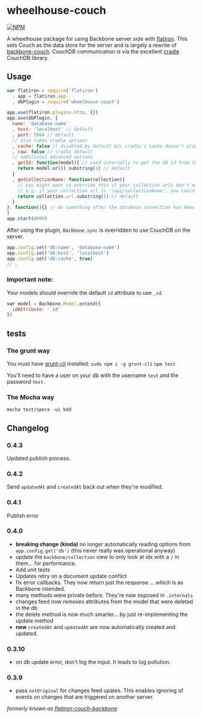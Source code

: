 wheelhouse-couch
=======================

[![NPM](https://nodei.co/npm/wheelhouse-couch.png)](https://nodei.co/npm/wheelhouse-couch/)

A wheelhouse package for using Backbone server side with [flatiron](https://github.com/flatiron/flatiron). This sets Couch as the data store for the server and is largely a rewrite of [backbone-couch](https://github.com/developmentseed/backbone-couch).  CouchDB communication is via the excellent [cradle](https://github.com/cloudhead/cradle) CouchDB library.

## Usage
```js
var flatiron = require('flatiron')
  , app = flatiron.app
  , dbPlugin = require('wheelhouse-couch')

app.use(flatiron.plugins.http, {})
app.use(dbPlugin, {
  name: 'database-name'
  , host: 'localhost' // default
  , port: 5984 // default
  // also takes cradle options
  , cache: false // disabled by default b/c cradle's cache doesn't play nicely if your app is hosted on multiple servers
  , raw: false // cradle default
  // additional advanced options
  , getId: function(model){ // used internally to get the DB id from the model. the default behavior follows: {{collectionName}}/{{UUID}}
    return model.url().substring(1) // default
  }
  , getCollectionName: function(collection){
    // you might want to override this if your collection urls don't match your collection names
    // e.g. if your collection url is '/api/collectionName', you could use: `return collection.url.split('/')[2]`
    return collection.url.substring(1) // default
  }
}, function(){} // do something after the database connection has been established
)
app.start(8999)
```

After using the plugin, `Backbone.sync` is overridden to use CouchDB on the server.

```js
app.config.set('db:name', 'database-name')
app.config.set('db:host', 'localhost')
app.config.set('db:cache', true)
// …
```

### Important note:
Your models should override the default `id` attribute to use `_id`.

```js
var model = Backbone.Model.extend({
  idAttribute: '_id'
})
```

## tests

### The grunt way
You must have [grunt-cli](https://github.com/gruntjs/grunt-cli) installed: `sudo npm i -g grunt-cli`
`npm test`

You'll need to have a user on your db with the username `test` and the password `test`.

### The Mocha way
`mocha test/specs -ui bdd`

## Changelog
### 0.4.3
Updated publish process.

### 0.4.2
Send `updatedAt` and `createdAt` back out when they're modified.

### 0.4.1
Publish error

### 0.4.0
* **breaking change (kinda)** no longer automatically reading options from `app.config.get('db')` (this never really was operational anyway)
* update the `backbone/collection` view to only look at ids with a `/` in them… for performance.
* Add unit tests
* Updates retry on a document update conflict
* fix error callbacks. They now return just the response … which is as Backbone intended.
* many methods were private before. They're now exposed in `.internals`
* changes feed now removes attributes from the model that were deleted in the db
* the delete method is now much smarter… by just re-implementing the update method
* **new** `createdAt` and `updatedAt` are now automatically created and updated.

### 0.3.10
* on db update error, don't log the input. It leads to log pollution.

### 0.3.9
* pass `notOriginal` for changes feed upates. This enables ignoring of events on changes that are triggered on another server.

_formerly known as [flatiron-couch-backbone](http://github.com/joeybaker/flatiron-couch-backbone)_
